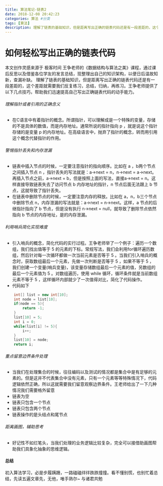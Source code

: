 ```yaml
---
title: 算法笔记-链表2
date: 2018-12-08 20:42:23
categories: 算法 #分类
tags: [算法]
description: 理解了链表的基础知识，但是距离写出正确的链表代码还是有一段差距的，这个差距就需要我们反复练习，总结，归纳，再练习。
---
```

# 如何轻松写出正确的链表代码
本文创作灵感来源于 极客时间 王争老师的《数据结构与算法之美》课程，通过课后反思以及借鉴各位学友的发言总结，现整理出自己的知识架构，以便日后温故知新，查漏补缺。
理解了链表的基础知识，但是距离写出正确的链表代码还是有一段差距的，这个差距就需要我们反复练习，总结，归纳，再练习。王争老师提供了以下几点技巧，帮助我们迅速提高自己写出正确链表代码的动手能力。
###### 理解指针或者引用的正确含义
- 在C语言中有着指针的概念。所谓指针，可以理解成是一个特殊的变量，存储的不是具体的数值，而是内存地址。通常所说的指针指向 p ，就是说这个指针存储的是变量 p 的内存地址。在高级语言中，抛弃了指针的概念，转而用引用这个概念代替指针的作用。
###### 警惕指针丢失和内存泄漏
- 链表中插入节点的时候，一定要注意指针的指向顺序。比如在 a ，b两个节点之间插入节点 n ，指针丢失的写法就是：a->next  =  n，n->next = a->next。再插入节点之前，a->next = b，但是按照上面的写法，直接a->next = n。这样直接导致链表失去了访问节点 b 内存地址的指针，n 节点后面无法跟上 b 节点，这就导致了指针丢失。
- 在链表中删除节点的时候，一定要注意内存的释放。比如在 a，n，b三个节点中删除节点 n，内存泄漏的写法就是：a->next  =  n->next。这样，a 节点的后继指针指向了 b 节点，但是没有执行 n->next = null，就导致了删除节点依然指向 b 节点的内存地址，是的内存泄漏。
###### 利用哨兵简化实现难度
- 引入哨兵的概念，简化代码的实行过程。王争老师举了一个例子：遍历一个数组，我们找出值等于 5 的元素的下标。常规写法，我们会利用for循环遍历数组，然后针对每一次循环都做一次当前元素是否等于 5 。当我们引入哨兵的概念时，获取数组最后一个元素，先做一次判断是否等于 5 ，如果不等于 5 ，我们创建一个变量(哨兵变量)，该变量存储数组最后一个元素的值，另数组的最后一个元素值为 5 。对数组遍历，使用 while 循环，循环条件就是当前数组元素不等于 5 ，这样循环内部就少了一次值得对比，简化了代码操作。
- 代码如下
``` java
    int[] list = new int[10];
    int node = list[10];
    if(node == 5){
        return -1;
    }
    list[10] = 5;
    int i = 0;
    while(list[i] != 5){
        i++;
    }
    list[10] = node;
    return i;
```
###### 重点留意边界条件处理
- 当我们在处理集合的时候，往往编码以及测试的情况都是集合中是有足够的元素的。但是这并不代表集合中没有元素，只有一个元素等等特殊情况下，代码逻辑依然正确，所以这就需要我们留意观察边界条件。王老师给出了一下几种情况我们需要格外留意
- 链表为空
- 链表只包含一个节点
- 链表只包含两个节点
- 链表操作的是头结点和尾节点
###### 距离画图，辅助思考
- 好记性不如烂笔头，当我们处理的业务逻辑比较复杂，完全可以接借助画图帮助我们具象化抽象的思维逻辑。
#### 总结
初入算法学习，必是步履蹒跚，一路磕磕绊绊跌跌撞撞。看不懂别慌，也别忙着总结，先读五遍文章先，无他，唯手熟尔~
与诸君共勉
